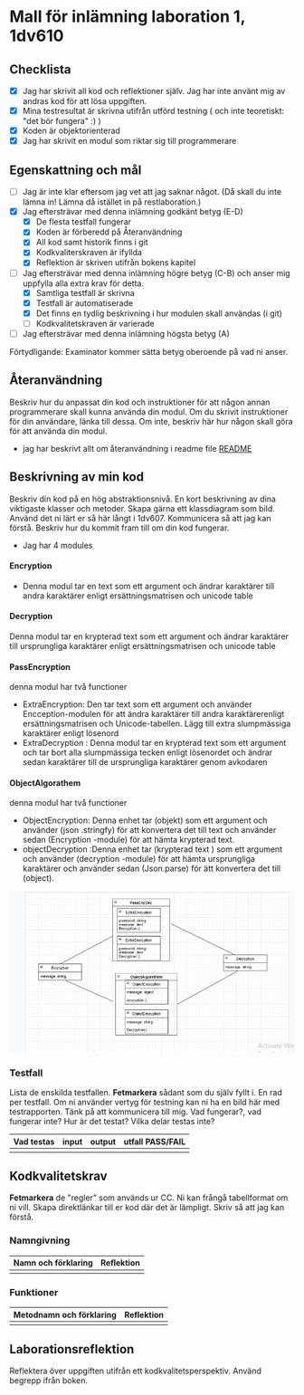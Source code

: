 # Mall för inlämning laboration 1, 1dv610

## Checklista
  - [x] Jag har skrivit all kod och reflektioner själv. Jag har inte använt mig av andras kod för att lösa uppgiften.
  - [x] Mina testresultat är skrivna utifrån utförd testning ( och inte teoretiskt: "det bör fungera" :) )
  - [x] Koden är objektorienterad
  - [x] Jag har skrivit en modul som riktar sig till programmerare

## Egenskattning och mål
  - [ ] Jag är inte klar eftersom jag vet att jag saknar något. (Då skall du inte lämna in! Lämna då istället in på restlaboration.)
  - [x] Jag eftersträvar med denna inlämning godkänt betyg (E-D)
    - [x] De flesta testfall fungerar
    - [x] Koden är förberedd på Återanvändning
    - [x] All kod samt historik finns i git 
    - [x] Kodkvaliterskraven är ifyllda
    - [x] Reflektion är skriven utifrån bokens kapitel 
  - [ ] Jag eftersträvar med denna inlämning högre betyg (C-B) och anser mig uppfylla alla extra krav för detta. 
    - [x] Samtliga testfall är skrivna    
    - [x] Testfall är automatiserade
    - [x] Det finns en tydlig beskrivning i hur modulen skall användas (i git)
    - [ ] Kodkvalitetskraven är varierade 
  - [ ] Jag eftersträvar med denna inlämning högsta betyg (A) 

Förtydligande: Examinator kommer sätta betyg oberoende på vad ni anser. 

## Återanvändning
Beskriv hur du anpassat din kod och instruktioner för att någon annan programmerare skall kunna använda din modul. Om du skrivit instruktioner för din användare, länka till dessa. Om inte, beskriv här hur någon skall göra för att använda din modul.
- jag har beskrivt allt om återanvändning  i readme file 
<a href="README.md">README<a>

## Beskrivning av min kod
Beskriv din kod på en hög abstraktionsnivå. En kort beskrivning av dina viktigaste klasser och metoder. Skapa gärna ett klassdiagram som bild. Använd det ni lärt er så här långt i 1dv607. Kommunicera så att jag kan förstå.
Beskriv hur du kommit fram till om din kod fungerar.
- Jag har 4 modules 
#### Encryption 
 - Denna modul tar en text som ett argument och ändrar karaktärer till andra karaktärer enligt ersättningsmatrisen och unicode table
#### Decryption 
Denna modul tar en krypterad text som ett argument och ändrar karaktärer till ursprungliga karaktärer enligt ersättningsmatrisen och unicode table
#### PassEncryption
denna modul har två functioner 
- ExtraEncryption: Den tar text som ett argument och använder Encception-modulen för att ändra karaktärer till andra karaktärerenligt ersättningsmatrisen och Unicode-tabellen. Lägg till extra slumpmässiga karaktärer enligt lösenord
- ExtraDecryption : Denna modul tar en krypterad text som ett argument och tar bort alla slumpmässiga tecken enligt lösenordet och ändrar sedan karaktärer till de ursprungliga karaktärer genom avkodaren

#### ObjectAlgorathem 
denna modul har två functioner 
- ObjectEncryption: Denna enhet tar (objekt) som ett argument och använder (json .stringfy) för att konvertera det till text och använder sedan (Encryption -module) för att hämta krypterad text.
- objectDecryption :Denna enhet tar (krypterad text ) som ett argument och använder (decryption -module) för att hämta ursprungliga karaktärer och använder sedan (Json.parse) för ätt konvertera det till (object).

![diagram](image/diagram.PNG "diagram")


### Testfall
Lista de enskilda testfallen. **Fetmarkera** sådant som du själv fyllt i. En rad per testfall. Om ni använder vertyg för testning kan ni ha en bild här med testrapporten. Tänk på att kommunicera till mig. Vad fungerar?, vad fungerar inte? Hur är det testat? Vilka delar testas inte?

| Vad testas      | input | output | utfall PASS/FAIL |
| --------- | --------- | ------ | ------- |
|           |           |        |         |


## Kodkvalitetskrav

**Fetmarkera** de "regler" som används ur CC. Ni kan frångå tabellformat om ni vill. Skapa direktlänkar till er kod där det är lämpligt. Skriv så att jag kan förstå.

### Namngivning

| Namn och förklaring  | Reflektion                                   |
| -------------------  | ---------------------------------------------|
|                      |                                              |

### Funktioner

| Metodnamn och förklaring  | Reflektion                                   |
| -------------------  | ---------------------------------------------|
|                      |                                              |

## Laborationsreflektion
Reflektera över uppgiften utifrån ett kodkvalitetsperspektiv. Använd begrepp ifrån boken. 
